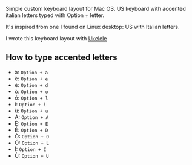 
Simple custom keyboard layout for Mac OS. US keyboard with accented italian letters typed with Option + letter.

It's inspired from one I found on Linux desktop: US with Italian letters.

I wrote this keyboard layout with [Ukelele](https://software.sil.org/ukelele/)

## How to type accented letters

- à: `Option + a`  
- è: `Option + e`  
- é: `Option + d`  
- ò: `Option + o`  
- ó: `Option + l`  
- ì: `Option + i`  
- ù: `Option + u`  
- À: `Option + A`  
- È: `Option + E`  
- É: `Option + D`  
- Ò: `Option + O`  
- Ó: `Option + L`  
- Ì: `Option + I`  
- Ù: `Option + U`  

